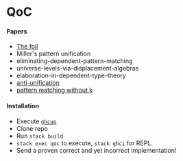 # QoC

#### Papers
- [The foil](https://arxiv.org/pdf/2210.04729.pdf)
- Miller's pattern unification
- eliminating-dependent-pattern-matching
- universe-levels-via-displacement-algebras
- elaboration-in-dependent-type-theory
- [anti-unification](https://ericlippert.com/2018/11/05/anti-unification-part-4/)
- [pattern matching without k](https://jesper.sikanda.be/files/pattern-matching-without-K.pdf)

#### Installation

- Execute [`ghcup`](https://www.haskell.org/ghcup/)
- Clone repo
- Run `stack build`
- `stack exec qoc` to execute, `stack ghci` for REPL.
- Send a proven correct and yet incorrect implementation!

